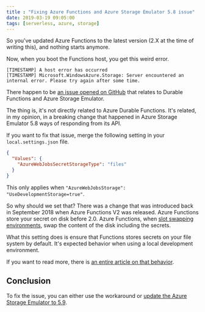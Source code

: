 ```yaml
---
title : "Fixing Azure Functions and Azure Storage Emulator 5.8 issue"
date: 2019-03-19 09:05:00
tags: [serverless, azure, storage]
---
```


So you've updated Azure Functions to the latest version (2.X at the time of writing this), and nothing starts anymore.

Now, when you boot the Functions host, you get this weird error.

```none
[TIMESTAMP] A host error has occurred
[TIMESTAMP] Microsoft.WindowsAzure.Storage: Server encountered an internal error. Please try again after some time.
```

There happen to be [an issue opened on GitHub](https://github.com/Azure/azure-functions-host/issues/3795) that relates to Durable Functions and Azure Storage Emulator.

The thing is, it's not directly related to Azure Durable Functions. It's related, in my opinion, in a breaking change that happened in Azure Storage Emulator 5.8 ways of responding from its API.

If you want to fix that issue, merge the following setting in your `local.settings.json` file.

```json
{
  "Values": {
    "AzureWebJobsSecretStorageType": "files"
  }
}
```

This only applies when `"AzureWebJobsStorage": "UseDevelopmentStorage=true"`.

So why should we set that? There was a change that was introduced back in September 2018 when Azure Functions V2 was released. Azure Functions store your secret on disk before 2.0. Azure Functions, when [slot swapping environments](https://docs.microsoft.com/azure/app-service/deploy-staging-slots?WT.mc_id=personal-blog-marouill#swap-two-slots), swap the content of the disk including the secrets.

What this setting does is ensure that Functions stores secrets on your file system by default. It's expected behavior when using a local development environment.

If you want to read more, there is [an entire article on that behavior](https://github.com/Azure/azure-functions-host/wiki/Changes-to-Key-Management-in-Functions-V2).

## Conclusion

To fix the issue, you can either use the workaround or [update the Azure Storage Emulator to 5.9](https://docs.microsoft.com/azure/storage/common/storage-use-emulator?WT.mc_id=personal-blog-marouill).